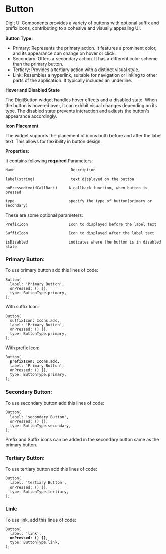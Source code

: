 # Button

Digit UI Components provides a variety of buttons with optional suffix and prefix icons, contributing to a cohesive and visually appealing UI.

**Button Type:**

* Primary: Represents the primary action. It features a prominent color, and its appearance can change on hover or click.
* Secondary: Offers a secondary action. It has a different color scheme than the primary button.
* Tertiary: Provides a tertiary action with a distinct visual style.
* Link: Resembles a hyperlink, suitable for navigation or linking to other parts of the application. It typically includes an underline.

**Hover and Disabled State**

The DigitButton widget handles hover effects and a disabled state. When the button is hovered over, it can exhibit visual changes depending on its type. The disabled state prevents interaction and adjusts the button's appearance accordingly.

**Icon Placement**

The widget supports the placement of icons both before and after the label text. This allows for flexibility in button design.

**Properties:**

It contains following **required** Parameters:

```
Name                         Description
```

```
label(string)                text displayed on the button
```

```
onPressed(voidCallBack)     A callback function, when button is pressed
```

```
type                        specify the type of button(primary or secondary)
```

These are some optional parameters:

```
PrefixIcon                  Icon to displayed before the label text
```

```
SuffixIcon                  Icon to displayed after the label text
```

```
isDisabled                  indicates where the button is in disabled state
```

### Primary Button: <a href="#id-9cct4ogihm4j" id="id-9cct4ogihm4j"></a>

To use primary button add this lines of code:

```
Button(
  label: 'Primary Button',
  onPressed: () {},
  type: ButtonType.primary,
);
```

With suffix Icon:

```
Button(
  suffixIcon: Icons.add,
  label: 'Primary Button',
  onPressed: () {},
  type: ButtonType.primary,
);
```

With prefix Icon:

<pre><code>Button(
<strong>  prefixIcon: Icons.add,
</strong>  label: 'Primary Button',
  onPressed: () {},
  type: ButtonType.primary,
);
</code></pre>



### Secondary Button: <a href="#t80p74rmzb20" id="t80p74rmzb20"></a>

To use secondary button add this lines of code:

```
Button(
  label: 'secondary Button',
  onPressed: () {},
  type: ButtonType.secondary,
);
```

Prefix and Suffix icons can be added in the secondary button same as the primary button.

### Tertiary Button: <a href="#j0zgnhqlc248" id="j0zgnhqlc248"></a>

To use tertiary button add this lines of code:

```
Button(
  label: 'tertiary Button',
  onPressed: () {},
  type: ButtonType.tertiary,
);
```

### Link: <a href="#q13cttcv5ilz" id="q13cttcv5ilz"></a>

To use link, add this lines of code:

<pre><code>Button(
  label: 'link',
<strong>  onPressed: () {},
</strong>  type: ButtonType.link,
);
</code></pre>

